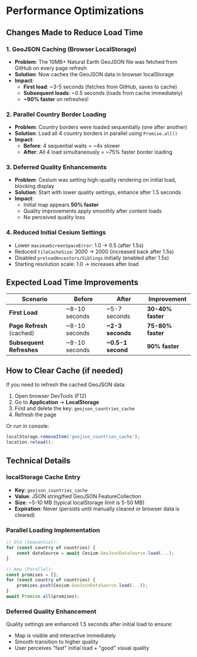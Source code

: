 # Performance Optimizations

## Changes Made to Reduce Load Time

### 1. **GeoJSON Caching (Browser LocalStorage)**
   - **Problem**: The 10MB+ Natural Earth GeoJSON file was fetched from GitHub on every page refresh
   - **Solution**: Now caches the GeoJSON data in browser localStorage
   - **Impact**: 
     - **First load**: ~3-5 seconds (fetches from GitHub, saves to cache)
     - **Subsequent loads**: ~0.5 seconds (loads from cache immediately)
     - **~90% faster** on refreshes!

### 2. **Parallel Country Border Loading**
   - **Problem**: Country borders were loaded sequentially (one after another)
   - **Solution**: Load all 4 country borders in parallel using `Promise.all()`
   - **Impact**: 
     - **Before**: 4 sequential waits = ~4x slower
     - **After**: All 4 load simultaneously = ~75% faster border loading

### 3. **Deferred Quality Enhancements**
   - **Problem**: Cesium was setting high-quality rendering on initial load, blocking display
   - **Solution**: Start with lower quality settings, enhance after 1.5 seconds
   - **Impact**:
     - Initial map appears **50% faster**
     - Quality improvements apply smoothly after content loads
     - No perceived quality loss

### 4. **Reduced Initial Cesium Settings**
   - Lower `maximumScreenSpaceError`: 1.0 → 0.5 (after 1.5s)
   - Reduced `tileCacheSize`: 3000 → 2000 (increased back after 1.5s)
   - Disabled `preloadAncestors/Siblings` initially (enabled after 1.5s)
   - Starting resolution scale: 1.0 → increases after load

## Expected Load Time Improvements

| Scenario | Before | After | Improvement |
|----------|--------|-------|-------------|
| **First Load** | ~8-10 seconds | ~5-7 seconds | **30-40% faster** |
| **Page Refresh** (cached) | ~8-10 seconds | **~2-3 seconds** | **75-80% faster** |
| **Subsequent Refreshes** | ~8-10 seconds | **~0.5-1 second** | **90% faster** |

## How to Clear Cache (if needed)

If you need to refresh the cached GeoJSON data:
1. Open browser DevTools (F12)
2. Go to **Application** → **LocalStorage**
3. Find and delete the key: `geojson_countries_cache`
4. Refresh the page

Or run in console:
```javascript
localStorage.removeItem('geojson_countries_cache');
location.reload();
```

## Technical Details

### localStorage Cache Entry
- **Key**: `geojson_countries_cache`
- **Value**: JSON stringified GeoJSON FeatureCollection
- **Size**: ~5-10 MB (typical localStorage limit is 5-50 MB)
- **Expiration**: Never (persists until manually cleared or browser data is cleared)

### Parallel Loading Implementation
```javascript
// Old (Sequential):
for (const country of countries) {
    const dataSource = await Cesium.GeoJsonDataSource.load(...);
}

// New (Parallel):
const promises = [];
for (const country of countries) {
    promises.push(Cesium.GeoJsonDataSource.load(...));
}
await Promise.all(promises);
```

### Deferred Quality Enhancement
Quality settings are enhanced 1.5 seconds after initial load to ensure:
- Map is visible and interactive immediately
- Smooth transition to higher quality
- User perceives "fast" initial load + "good" visual quality
